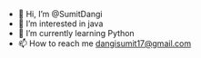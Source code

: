 - 👋 Hi, I’m @SumitDangi
- 👀 I’m interested in java
- 🌱 I’m currently learning Python
- 📫 How to reach me dangisumit17@gmail.com

<!---
SumitDangi/SumitDangi is a ✨ special ✨ repository because its `README.md` (this file) appears on your GitHub profile.
You can click the Preview link to take a look at your changes.
--->
